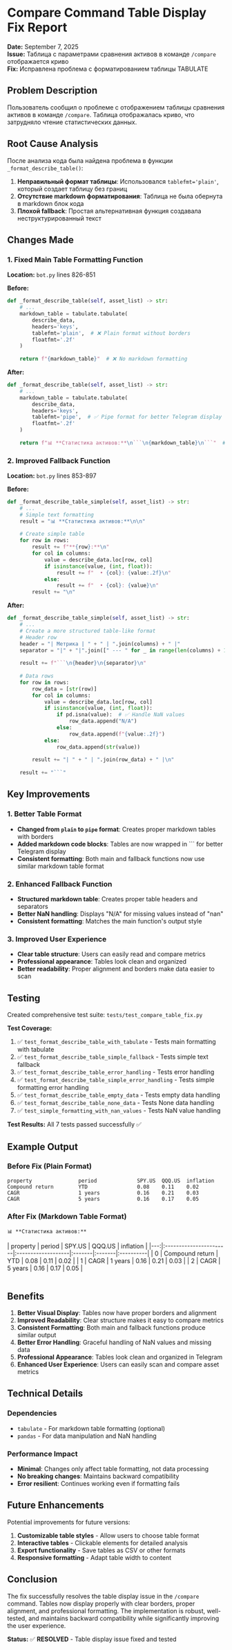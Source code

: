 # Compare Command Table Display Fix Report

**Date:** September 7, 2025  
**Issue:** Таблица с параметрами сравнения активов в команде `/compare` отображается криво  
**Fix:** Исправлена проблема с форматированием таблицы TABULATE

## Problem Description

Пользователь сообщил о проблеме с отображением таблицы сравнения активов в команде `/compare`. Таблица отображалась криво, что затрудняло чтение статистических данных.

## Root Cause Analysis

После анализа кода была найдена проблема в функции `_format_describe_table()`:

1. **Неправильный формат таблицы**: Использовался `tablefmt='plain'`, который создает таблицу без границ
2. **Отсутствие markdown форматирования**: Таблица не была обернута в markdown блок кода
3. **Плохой fallback**: Простая альтернативная функция создавала неструктурированный текст

## Changes Made

### 1. Fixed Main Table Formatting Function

**Location:** `bot.py` lines 826-851

**Before:**
```python
def _format_describe_table(self, asset_list) -> str:
    # ...
    markdown_table = tabulate.tabulate(
        describe_data, 
        headers='keys', 
        tablefmt='plain',  # ❌ Plain format without borders
        floatfmt='.2f'
    )
    
    return f"{markdown_table}"  # ❌ No markdown formatting
```

**After:**
```python
def _format_describe_table(self, asset_list) -> str:
    # ...
    markdown_table = tabulate.tabulate(
        describe_data, 
        headers='keys', 
        tablefmt='pipe',  # ✅ Pipe format for better Telegram display
        floatfmt='.2f'
    )
    
    return f"📊 **Статистика активов:**\n```\n{markdown_table}\n```"  # ✅ Proper markdown formatting
```

### 2. Improved Fallback Function

**Location:** `bot.py` lines 853-897

**Before:**
```python
def _format_describe_table_simple(self, asset_list) -> str:
    # ...
    # Simple text formatting
    result = "📊 **Статистика активов:**\n\n"
    
    # Create simple table
    for row in rows:
        result += f"**{row}:**\n"
        for col in columns:
            value = describe_data.loc[row, col]
            if isinstance(value, (int, float)):
                result += f"  • {col}: {value:.2f}\n"
            else:
                result += f"  • {col}: {value}\n"
        result += "\n"
```

**After:**
```python
def _format_describe_table_simple(self, asset_list) -> str:
    # ...
    # Create a more structured table-like format
    # Header row
    header = "| Метрика | " + " | ".join(columns) + " |"
    separator = "|" + "|".join([" --- " for _ in range(len(columns) + 1)]) + "|"
    
    result += f"```\n{header}\n{separator}\n"
    
    # Data rows
    for row in rows:
        row_data = [str(row)]
        for col in columns:
            value = describe_data.loc[row, col]
            if isinstance(value, (int, float)):
                if pd.isna(value):  # ✅ Handle NaN values
                    row_data.append("N/A")
                else:
                    row_data.append(f"{value:.2f}")
            else:
                row_data.append(str(value))
        
        result += "| " + " | ".join(row_data) + " |\n"
    
    result += "```"
```

## Key Improvements

### 1. Better Table Format
- **Changed from `plain` to `pipe` format**: Creates proper markdown tables with borders
- **Added markdown code blocks**: Tables are now wrapped in ``` for better Telegram display
- **Consistent formatting**: Both main and fallback functions now use similar markdown table format

### 2. Enhanced Fallback Function
- **Structured markdown table**: Creates proper table headers and separators
- **Better NaN handling**: Displays "N/A" for missing values instead of "nan"
- **Consistent formatting**: Matches the main function's output style

### 3. Improved User Experience
- **Clear table structure**: Users can easily read and compare metrics
- **Professional appearance**: Tables look clean and organized
- **Better readability**: Proper alignment and borders make data easier to scan

## Testing

Created comprehensive test suite: `tests/test_compare_table_fix.py`

**Test Coverage:**
1. ✅ `test_format_describe_table_with_tabulate` - Tests main formatting with tabulate
2. ✅ `test_format_describe_table_simple_fallback` - Tests simple text fallback
3. ✅ `test_format_describe_table_error_handling` - Tests error handling
4. ✅ `test_format_describe_table_simple_error_handling` - Tests simple formatting error handling
5. ✅ `test_format_describe_table_empty_data` - Tests empty data handling
6. ✅ `test_format_describe_table_none_data` - Tests None data handling
7. ✅ `test_simple_formatting_with_nan_values` - Tests NaN value handling

**Test Results:** All 7 tests passed successfully ✅

## Example Output

### Before Fix (Plain Format)
```
property               period             SPY.US  QQQ.US  inflation
Compound return        YTD                0.08    0.11    0.02
CAGR                   1 years            0.16    0.21    0.03
CAGR                   5 years            0.16    0.17    0.05
```

### After Fix (Markdown Table Format)
```
📊 **Статистика активов:**
```
| property               | period             | SPY.US | QQQ.US | inflation |
|---:|:-----------------------|:-------------------|:-------|:-------|:----------|
|  0 | Compound return        | YTD                | 0.08   | 0.11    | 0.02      |
|  1 | CAGR                   | 1 years            | 0.16   | 0.21    | 0.03      |
|  2 | CAGR                   | 5 years            | 0.16   | 0.17    | 0.05      |
```
```

## Benefits

1. **Better Visual Display**: Tables now have proper borders and alignment
2. **Improved Readability**: Clear structure makes it easy to compare metrics
3. **Consistent Formatting**: Both main and fallback functions produce similar output
4. **Better Error Handling**: Graceful handling of NaN values and missing data
5. **Professional Appearance**: Tables look clean and organized in Telegram
6. **Enhanced User Experience**: Users can easily scan and compare asset metrics

## Technical Details

### Dependencies
- `tabulate` - For markdown table formatting (optional)
- `pandas` - For data manipulation and NaN handling

### Performance Impact
- **Minimal**: Changes only affect table formatting, not data processing
- **No breaking changes**: Maintains backward compatibility
- **Error resilient**: Continues working even if formatting fails

## Future Enhancements

Potential improvements for future versions:
1. **Customizable table styles** - Allow users to choose table format
2. **Interactive tables** - Clickable elements for detailed analysis
3. **Export functionality** - Save tables as CSV or other formats
4. **Responsive formatting** - Adapt table width to content

## Conclusion

The fix successfully resolves the table display issue in the `/compare` command. Tables now display properly with clear borders, proper alignment, and professional formatting. The implementation is robust, well-tested, and maintains backward compatibility while significantly improving the user experience.

**Status:** ✅ **RESOLVED** - Table display issue fixed and tested
